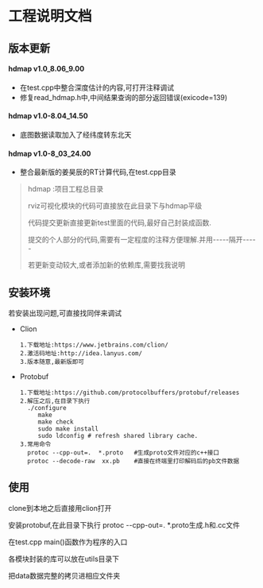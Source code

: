 # 工程说明文档

## 版本更新

#### hdmap v1.0_8.06_9.00

- 在test.cpp中整合深度估计的内容,可打开注释调试
- 修复read_hdmap.h中,中间结果查询的部分返回错误(exicode=139)

#### hdmap v1.0-8.04_14.50

- 底图数据读取加入了经纬度转东北天

#### hdmap v1.0-8_03_24.00

- 整合最新版的姜昊辰的RT计算代码,在test.cpp目录

> hdmap :项目工程总目录
>
> rviz可视化模块的代码可直接放在此目录下与hdmap平级
>
> 代码提交更新直接更新test里面的代码,最好自己封装成函数.
>
> 提交的个人部分的代码,需要有一定程度的注释方便理解.并用-----隔开-----
>
> 若更新变动较大,或者添加新的依赖库,需要找我说明

## 安装环境

若安装出现问题,可直接找同伴来调试

- Clion

  ```
  1.下载地址:https://www.jetbrains.com/clion/
  2.激活码地址:http://idea.lanyus.com/
  3.版本随意,最新版即可
  ```
  
- Protobuf

  ```
  1.下载地址:https://github.com/protocolbuffers/protobuf/releases
  2.解压之后,在目录下执行
   	./configure
       make
       make check
       sudo make install
       sudo ldconfig # refresh shared library cache.
  3.常用命令
  	protoc --cpp-out=.  *.proto   #生成proto文件对应的c++接口
  	protoc --decode-raw  xx.pb    #直接在终端里打印解码后的pb文件数据
  ```

## 使用

clone到本地之后直接用clion打开

安装protobuf,在此目录下执行 protoc --cpp-out=.  *.proto生成.h和.cc文件

在test.cpp main()函数作为程序的入口

各模块封装的库可以放在utils目录下

把data数据完整的拷贝进相应文件夹

